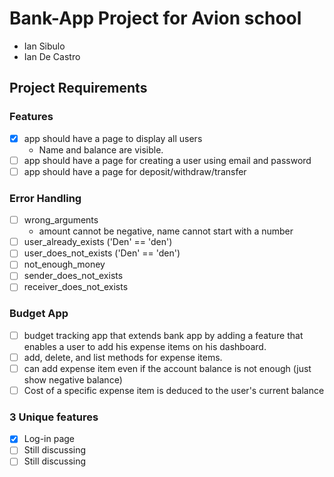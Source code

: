 # Bank-App Project for Avion school
- Ian Sibulo
- Ian De Castro

## Project Requirements

### Features
- [x] app should have a page to display all users
  - Name and balance are visible.
- [ ] app should have a page for creating a user using email and password
- [ ] app should have a page for deposit/withdraw/transfer

### Error Handling
- [ ] wrong_arguments
  - amount cannot be negative, name cannot start with a number
- [ ] user_already_exists ('Den' == 'den')
- [ ] user_does_not_exists ('Den' == 'den')
- [ ] not_enough_money
- [ ] sender_does_not_exists
- [ ] receiver_does_not_exists

### Budget App
- [ ] budget tracking app that extends bank app by adding a feature that enables a user to add his expense items on his dashboard.
- [ ] add, delete, and list methods for expense items.
- [ ] can add expense item even if the account balance is not enough (just show negative balance)
- [ ] Cost of a specific expense item is deduced to the user's current balance

### 3 Unique features
- [x] Log-in page
- [ ] Still discussing
- [ ] Still discussing